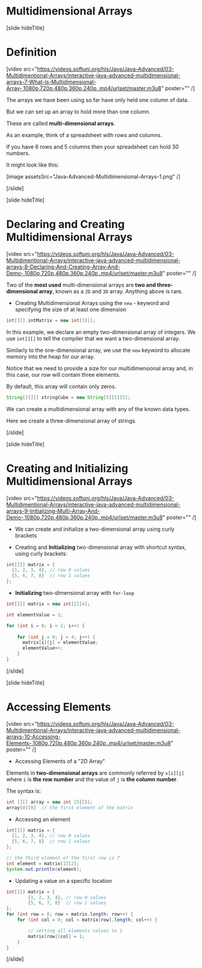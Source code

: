 # Multidimensional Arrays

[slide hideTitle]

# Definition

[video src="https://videos.softuni.org/hls/Java/Java-Advanced/03-Multidimentional-Arrays/interactive-java-advanced-multidimensional-arrays-7-What-Is-Multidimensional-Array-,1080p,720p,480p,360p,240p,.mp4/urlset/master.m3u8" poster="" /]

The arrays we have been using so far have only held one column of data.

But we can set up an array to hold more than one column.

These are called **multi-dimensional arrays**.

As an example, think of a spreadsheet with rows and columns.

If you have 6 rows and 5 columns then your spreadsheet can hold 30 numbers.

It might look like this:

[image assetsSrc="Java-Advanced-Multidimensional-Arrays-1.png" /]


[/slide]

[slide hideTitle]

# Declaring and Creating Multidimensional Arrays

[video src="https://videos.softuni.org/hls/Java/Java-Advanced/03-Multidimentional-Arrays/interactive-java-advanced-multidimensional-arrays-8-Declaring-And-Creating-Array-And-Demo-,1080p,720p,480p,360p,240p,.mp4/urlset/master.m3u8" poster="" /]

Two of the **most used** multi-dimensional arrays are **two and three-dimensional array**, known as a `2D` and `3D` array. Anything above is rare.

- Creating Multidimensional Arrays using the `new` - keyword and specifying the size of at least one dimension

```java 
int[][] intMatrix = new int[3][];
```
In this example, we declare an empty two-dimensional array of integers. We use `int[][]` to tell the compiler that we want a two-dimensional array.

Similarly to the one-dimensional array, we use the `new` keyword to allocate memory into the heap for our array. 

Notice that we need to provide a size for our multidimensional array and, in this case, our row will contain three elements.

By default, this array will contain only zeros.

```java
String[][][] stringCube = new String[5][5][5];
```

We can create a multidimensional array with any of the known data types.

Here we create a three-dimensional array of strings. 

[/slide]

[slide hideTitle]

# Creating and Initializing Multidimensional Arrays

[video src="https://videos.softuni.org/hls/Java/Java-Advanced/03-Multidimentional-Arrays/interactive-java-advanced-multidimensional-arrays-9-Initializing-Multi-Array-And-Demo-,1080p,720p,480p,360p,240p,.mp4/urlset/master.m3u8" poster="" /]

-	We can create and initialize a two-dimensional array using curly brackets

- Creating and **Initializing** two-dimensional array with shortcut syntax, using curly brackets:

```java
int[][] matrix = {
  {1, 2, 3, 4}, // row 0 values
  {5, 6, 7, 8}  // row 1 values
};
```

- **Initializing** two-dimensional array with `for-loop`

```java
int[][] matrix = new int[2][4];

int elementValue = 1;

for (int i = 0; i < 2; i++) {
    
    for (int j = 0; j < 4; j++) {
      matrix[i][j] = elementValue;
      elementValue++;
    }
}
```
[/slide]

[slide hideTitle]

# Accessing Elements

[video src="https://videos.softuni.org/hls/Java/Java-Advanced/03-Multidimentional-Arrays/interactive-java-advanced-multidimensional-arrays-10-Accessing-Elements-,1080p,720p,480p,360p,240p,.mp4/urlset/master.m3u8" poster="" /]

- Accessing Elements of а "2D Array"

Elements in **two-dimensional arrays** are commonly referred by `x[i][j]` where `i` is **the row number** and the value of `j` is **the column number**.

The syntax is:
```java
int [][] array = new int [5][5];
array[0][0]  // the first element of the matrix
```

- Accessing an element

```java live
int[][] matrix = {
  {1, 2, 3, 4}, // row 0 values
  {5, 6, 7, 8}  // row 1 values
};

// the third element of the first row is 7
int element = matrix[1][2]; 
System.out.println(element);

```

- Updating a value on a specific location

```java 
int[][] matrix = {
        {1, 2, 3, 4}, // row 0 values
        {5, 6, 7, 8}  // row 1 values
};
for (int row = 0; row < matrix.length; row++) {
    for (int col = 0; col < matrix[row].length; col++) {

        // setting all elements values to 1
        matrix[row][col] = 1;
    }
}
```

[/slide]